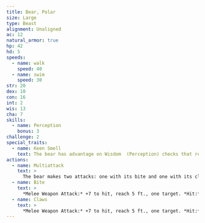 ```yaml
---
title: Bear, Polar
size: Large
type: Beast
alignment: Unaligned
ac: 12
natural_armor: true
hp: 42
hd: 5
speeds:
  - name: walk
    speed: 40
  - name: swim
    speed: 30
str: 20
dex: 10
con: 16
int: 2
wis: 13
cha: 7
skills:
  - name: Perception
    bonus: 3
challenge: 2
special_traits:
  - name: Keen Smell
    text: The bear has advantage on Wisdom  (Perception) checks that rely on smell.
actions:
  - name: Multiattack
    text: >
      The bear makes two attacks: one with its bite and one with its claws.
  - name: Bite
    text: >
      *Melee Weapon Attack:* +7 to hit, reach 5 ft., one target. *Hit:* 9 (1d8 + 5) piercing damage.
  - name: Claws
    text: >
      *Melee Weapon Attack:* +7 to hit, reach 5 ft., one target. *Hit:* 12 (2d6 + 5) slashing damage.
---
```

